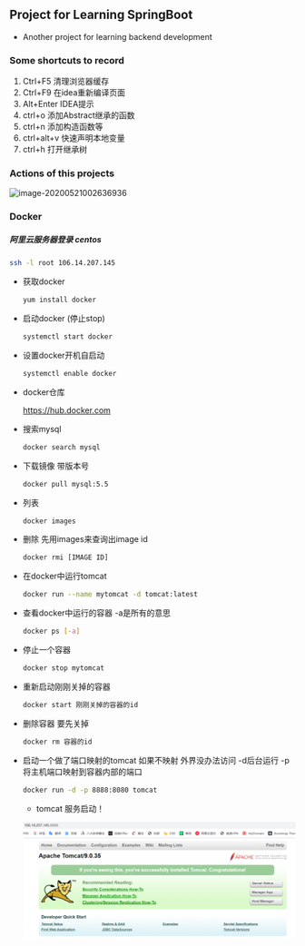 ## Project for Learning SpringBoot

* Another project for learning backend development

### Some shortcuts to record

1. Ctrl+F5 清理浏览器缓存
2. Ctrl+F9 在idea重新编译页面
3. Alt+Enter IDEA提示
4. ctrl+o 添加Abstract继承的函数
5. ctrl+n 添加构造函数等
6. ctrl+alt+v 快速声明本地变量
7. ctrl+h 打开继承树

### Actions of this projects

![image-20200521002636936](C:\Users\gx\AppData\Roaming\Typora\typora-user-images\image-20200521002636936.png)

### Docker

##### 阿里云服务器登录 centos

```bash
ssh -l root 106.14.207.145
```

* 获取docker

  ```bash
  yum install docker
  ```

* 启动docker (停止stop)

  ```bash
  systemctl start docker
  ```

* 设置docker开机自启动

  ```bash
  systemctl enable docker
  ```

* docker仓库

  https://hub.docker.com

* 搜索mysql

  ```bash
  docker search mysql
  ```

* 下载镜像 带版本号

  ```bash
  docker pull mysql:5.5
  ```

* 列表

  ```bash
  docker images
  ```

* 删除 先用images来查询出image id

  ```bash
  docker rmi [IMAGE ID]
  ```

* 在docker中运行tomcat

  ```bash
  docker run --name mytomcat -d tomcat:latest
  ```

* 查看docker中运行的容器 -a是所有的意思

  ```bash
  docker ps [-a]
  ```

* 停止一个容器

  ```bash
  docker stop mytomcat
  ```

* 重新启动刚刚关掉的容器

  ```bash
  docker start 刚刚关掉的容器的id
  ```

* 删除容器 要先关掉

  ```bash
  docker rm 容器的id
  ```

* 启动一个做了端口映射的tomcat 如果不映射 外界没办法访问 -d后台运行 -p将主机端口映射到容器内部的端口

  ```bash
  docker run -d -p 8888:8080 tomcat
  ```

  * tomcat 服务启动！

  ![tomcat](imgs\tomcat.png)




